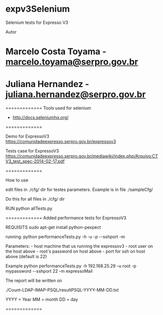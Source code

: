 expv3Selenium
=============

Selenium tests for Expresso V3

Autor 
# Marcelo Costa Toyama - marcelo.toyama@serpro.gov.br
# Juliana Hernandez - juliana.hernandez@serpro.gov.br

=============
Tools used for selenium

* http://docs.seleniumhq.org/

=============

Demo for ExpressoV3
https://comunidadeexpresso.serpro.gov.br/expressov3

Tests case for ExpressoV3
https://comunidadeexpresso.serpro.gov.br/mediawiki/index.php/Arquivo:CTV3_test_spec-2014-02-17.pdf

=============

How to use

edit files in ./cfg/ dir for testes parameters.
Example is in file ./sampleCfg/

Do this for all files in ./cfg/ dir

RUN
python allTests.py

=============
Added performance tests for ExpressoV3

REQUISITS
sudo apt-get install python-pexpect

running:
python performanceTests.py -h <expressov3 host> -u <root user> -p <root passwd> --sshport <ssh port> -m <module>

Parameters:
<expressov3 host> - host machine that us running the expressov3
<root user> - root user on the host above
<root passwd> - root's password on host above
<ssh port> - port for ssh on host above (default is 22)

Example
python performanceTests.py -h 192.168.25.29 -u root -p mypassword --sshport 22 -m expressoMail

The report will be written on 

./Count-LDAP-IMAP-PSQL/resultPSQL-YYYY-MM-DD.txt

YYYY = Year
MM = month
DD = day

=============

